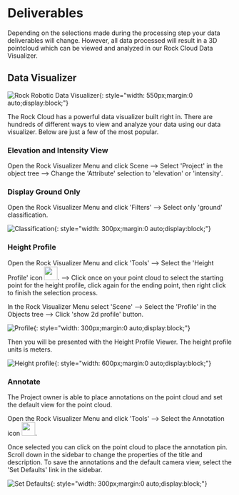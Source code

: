 # Deliverables

Depending on the selections made during the processing step your data deliverables will change. However, all data processed will result in a 3D pointcloud which can be viewed and analyzed in our Rock Cloud Data Visualizer.

## Data Visualizer

![Rock Robotic Data Visualizer](./img/visualizer.gif){: style="width: 550px;margin:0 auto;display:block;"}

The Rock Cloud has a powerful data visualizer built right in. There are hundreds of different ways to view and analyze your data using our data visualizer. Below are just a few of the most popular.

### Elevation and Intensity View

Open the Rock Visualizer Menu and click Scene --> Select 'Project' in the object tree --> Change the 'Attribute' selection to 'elevation' or 'intensity'.

### Display Ground Only

Open the Rock Visualizer Menu and click 'Filters' --> Select only 'ground' classification.

![Classification](./img/classification.png){: style="width: 300px;margin:0 auto;display:block;"}

### Height Profile

Open the Rock Visualizer Menu and click 'Tools' --> Select the 'Height Profile' icon <img src="../img/height-profile.png" style="width: 30px;">. --> Click once on your point cloud to select the starting point for the height profile, click again for the ending point, then right click to finish the selection process.

In the Rock Visualizer Menu select 'Scene' --> Select the 'Profile' in the Objects tree --> Click 'show 2d profile' button.

![Profile](./img/profile-object.png){: style="width: 300px;margin:0 auto;display:block;"}

Then you will be presented with the Height Profile Viewer. The height profile units is meters.

![Height profile](./img/height-profile-viewer.png){: style="width: 600px;margin:0 auto;display:block;"}

### Annotate

The Project owner is able to place annotations on the point cloud and set the default view for the point cloud.

Open the Rock Visualizer Menu and click 'Tools' --> Select the Annotation icon <img src="../img/annotation.png" style="width: 30px;">.

Once selected you can click on the point cloud to place the annotation pin. Scroll down in the sidebar to change the properties of the title and description. To save the annotations and the default camera view, select the 'Set Defaults' link in the sidebar.

![Set Defaults](./img/set-defaults.png){: style="width: 300px;margin:0 auto;display:block;"}
